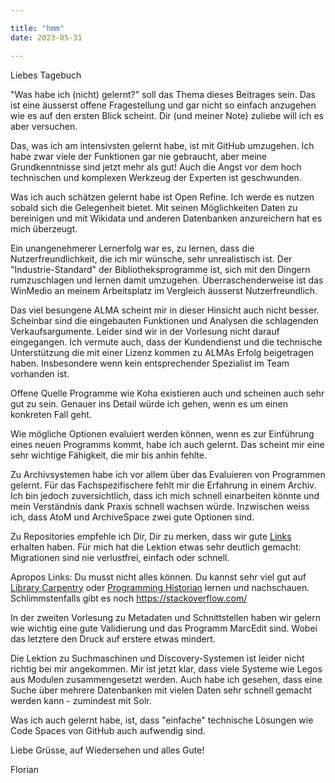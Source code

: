 ```yaml
---

title: "hmm"
date: 2023-05-31

---
```


Liebes Tagebuch

"Was habe ich (nicht) gelernt?" soll das Thema dieses Beitrages sein.
Das ist eine äusserst offene Fragestellung und gar nicht so einfach anzugehen wie es auf den ersten Blick scheint.
Dir (und meiner Note) zuliebe will ich es aber versuchen.

Das, was ich am intensivsten gelernt habe, ist mit GitHub umzugehen.
Ich habe zwar viele der Funktionen gar nie gebraucht, aber meine Grundkenntnisse sind jetzt mehr als gut!
Auch die Angst vor dem hoch technischen und komplexen Werkzeug der Experten ist geschwunden.

Was ich auch schätzen gelernt habe ist Open Refine.
Ich werde es nutzen sobald sich die Gelegenheit bietet.
Mit seinen Möglichkeiten Daten zu bereinigen und mit Wikidata und anderen Datenbanken anzureichern hat es mich überzeugt.

Ein unangenehmerer Lernerfolg war es, zu lernen, dass die Nutzerfreundlichkeit, die ich mir wünsche, sehr unrealistisch ist.
Der "Industrie-Standard" der Bibliotheksprogramme ist, sich mit den Dingern rumzuschlagen und lernen damit umzugehen.
Überraschenderweise ist das WinMedio an meinem Arbeitsplatz im Vergleich äusserst Nutzerfreundlich.

Das viel besungene ALMA scheint mir in dieser Hinsicht auch nicht besser. 
Scheinbar sind die eingebauten Funktionen und Analysen die schlagenden Verkaufsargumente.
Leider sind wir in der Vorlesung nicht darauf eingegangen.
Ich vermute auch, dass der Kundendienst und die technische Unterstützung die mit einer Lizenz kommen zu ALMAs Erfolg beigetragen haben.
Insbesondere wenn kein entsprechender Spezialist im Team vorhanden ist.

Offene Quelle Programme wie Koha existieren auch und scheinen auch sehr gut zu sein.
Genauer ins Detail würde ich gehen, wenn es um einen konkreten Fall geht. 

Wie mögliche Optionen evaluiert werden können, wenn es zur Einführung eines neuen Programms kommt, habe ich auch gelernt.
Das scheint mir eine sehr wichtige Fähigkeit, die mir bis anhin fehlte.

Zu Archivsystemen habe ich vor allem über das Evaluieren von Programmen gelernt. 
Für das Fachspezifischere fehlt mir die Erfahrung in einem Archiv.
Ich bin jedoch zuversichtlich, dass ich mich schnell einarbeiten könnte und mein Verständnis dank Praxis schnell wachsen würde.
Inzwischen weiss ich, dass AtoM und ArchiveSpace zwei gute Optionen sind.

Zu Repositories empfehle ich Dir, Dir zu merken, dass wir gute [Links](https://florian896.github.io/lerntagebuch-bain/2023/05/05/Repository.html) erhalten haben.
Für mich hat die Lektion etwas sehr deutlich gemacht:
Migrationen sind nie verlustfrei, einfach oder schnell.

Apropos Links: Du musst nicht alles können. Du kannst sehr viel gut auf [Library Carpentry](https://librarycarpentry.org/) oder [Programming Historian](https://programminghistorian.org/en/lessons/) lernen und nachschauen. 
Schlimmstenfalls gibt es noch https://stackoverflow.com/

In der zweiten Vorlesung zu Metadaten und Schnittstellen haben wir gelern wie wichtig eine gute Validierung und das Programm MarcEdit sind.
Wobei das letztere den Druck auf erstere etwas mindert.

Die Lektion zu Suchmaschinen und Discovery-Systemen ist leider nicht richtig bei mir angekommen.
Mir ist jetzt klar, dass viele Systeme wie Legos aus Modulen zusammengesetzt werden.
Auch habe ich gesehen, dass eine Suche über mehrere Datenbanken mit vielen Daten sehr schnell gemacht werden kann - zumindest mit Solr.

Was ich auch gelernt habe, ist, dass "einfache" technische Lösungen wie Code Spaces von GitHub auch aufwendig sind.

Liebe Grüsse, auf Wiedersehen und alles Gute!

Florian
